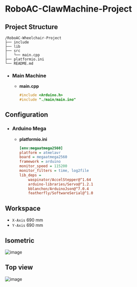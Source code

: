 # RoboAC-ClawMachine-Project




## Project Structure
```
/RoboAC-Wheelchair-Project
├── include
├── lib
├── src
│   └── main.cpp
├── platformio.ini
└── README.md
```
- ### Main Machine
  - **main.cpp**
    ```cpp
    #include <Arduino.h>
    #include "./main/main.ino"
    ```

## Configuration
- ### Arduino Mega
  - **platformio.ini**
    ```ini
    [env:megaatmega2560]
    platform = atmelavr
    board = megaatmega2560
    framework = arduino
    monitor_speed = 115200
    monitor_filters = time, log2file
    lib_deps = 
    	waspinator/AccelStepper@^1.64
    	arduino-libraries/Servo@^1.2.1
    	bblanchon/ArduinoJson@^7.0.4
    	featherfly/SoftwareSerial@^1.0
    ```
## Workspace
  - ```X-Axis``` 690 mm
  - ```Y-Axis``` 690 mm


## Isometric
![image](https://github.com/KaningNoppasin/labubu_dollProject/assets/95127494/2b797583-906b-4e08-a9a6-3c365a557ab9)


## Top view
![image](https://github.com/KaningNoppasin/labubu_dollProject/assets/95127494/acd96ec4-96f8-4583-b83b-ae31e48f2a74)

